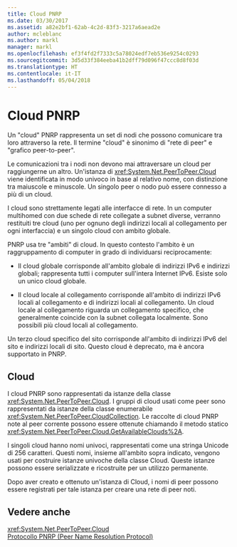 ```yaml
---
title: Cloud PNRP
ms.date: 03/30/2017
ms.assetid: a82e2bf1-62ab-4c2d-83f3-3217a6aead2e
author: mcleblanc
ms.author: markl
manager: markl
ms.openlocfilehash: ef3f4fd2f7333c5a78024edf7eb536e9254c0293
ms.sourcegitcommit: 3d5d33f384eeba41b2dff79d096f47ccc8d8f03d
ms.translationtype: HT
ms.contentlocale: it-IT
ms.lasthandoff: 05/04/2018
---
```

# <a name="pnrp-clouds"></a>Cloud PNRP
Un "cloud" PNRP rappresenta un set di nodi che possono comunicare tra loro attraverso la rete. Il termine "cloud" è sinonimo di "rete di peer" e "grafico peer-to-peer".  
  
 Le comunicazioni tra i nodi non devono mai attraversare un cloud per raggiungerne un altro. Un'istanza di <xref:System.Net.PeerToPeer.Cloud> viene identificata in modo univoco in base al relativo nome, con distinzione tra maiuscole e minuscole. Un singolo peer o nodo può essere connesso a più di un cloud.  
  
 I cloud sono strettamente legati alle interfacce di rete.  In un computer multihomed con due schede di rete collegate a subnet diverse, verranno restituiti tre cloud (uno per ognuno degli indirizzi locali al collegamento per ogni interfaccia) e un singolo cloud con ambito globale.  
  
 PNRP usa tre "ambiti" di cloud. In questo contesto l'ambito è un raggruppamento di computer in grado di individuarsi reciprocamente:  
  
-   Il cloud globale corrisponde all'ambito globale di indirizzi IPv6 e indirizzi globali; rappresenta tutti i computer sull'intera Internet IPv6. Esiste solo un unico cloud globale.  
  
-   Il cloud locale al collegamento corrisponde all'ambito di indirizzi IPv6 locali al collegamento e di indirizzi locali al collegamento. Un cloud locale al collegamento riguarda un collegamento specifico, che generalmente coincide con la subnet collegata localmente. Sono possibili più cloud locali al collegamento.  
  
 Un terzo cloud specifico del sito corrisponde all'ambito di indirizzi IPv6 del sito e indirizzi locali di sito. Questo cloud è deprecato, ma è ancora supportato in PNRP.  
  
## <a name="clouds"></a>Cloud  
 I cloud PNRP sono rappresentati da istanze della classe <xref:System.Net.PeerToPeer.Cloud>. I gruppi di cloud usati come peer sono rappresentati da istanze della classe enumerabile <xref:System.Net.PeerToPeer.CloudCollection>. Le raccolte di cloud PNRP note al peer corrente possono essere ottenute chiamando il metodo statico <xref:System.Net.PeerToPeer.Cloud.GetAvailableClouds%2A>.  
  
 I singoli cloud hanno nomi univoci, rappresentati come una stringa Unicode di 256 caratteri. Questi nomi, insieme all'ambito sopra indicato, vengono usati per costruire istanze univoche della classe Cloud. Queste istanze possono essere serializzate e ricostruite per un utilizzo permanente.  
  
 Dopo aver creato e ottenuto un'istanza di Cloud, i nomi di peer possono essere registrati per tale istanza per creare una rete di peer noti.  
  
## <a name="see-also"></a>Vedere anche  
 <xref:System.Net.PeerToPeer.Cloud>  
 [Protocollo PNRP (Peer Name Resolution Protocol)](../../../docs/framework/network-programming/peer-name-resolution-protocol.md)
